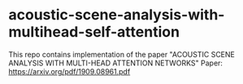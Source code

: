 # acoustic-scene-analysis-with-multihead-self-attention
This repo contains implementation of the paper "ACOUSTIC SCENE ANALYSIS WITH MULTI-HEAD ATTENTION NETWORKS"
Paper: https://arxiv.org/pdf/1909.08961.pdf
